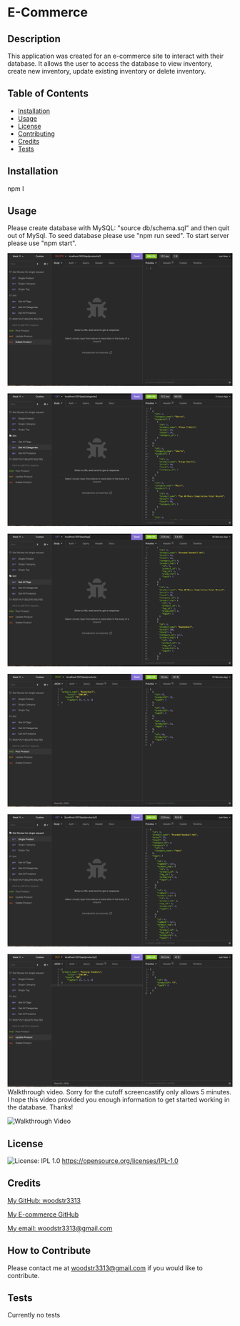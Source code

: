 # E-Commerce

## Description
  This application was created for an e-commerce site to interact with their database. It allows the user to access the database to view inventory, create new inventory, update existing inventory or delete inventory. 

## Table of Contents 

- [Installation](#installation)
- [Usage](#usage)
- [License](#license)
- [Contributing](#repo)
- [Credits](#credits)
- [Tests](#test)

## Installation
  npm I

## Usage
  Please create database with MySQL: "source db/schema.sql" and then quit out of MySql.
  To seed database please use "npm run seed". 
  To start server please use "npm start".

  ![In Insomnia, the user tests “Delete Product”.](./Assets/Delete%20Product.png)

  ![In Insomnia, the user tests “GET all Categories.”.](./Assets/Get%20All%20Categories.png)

  ![In Insomnia, the user tests “GET all Tags”.](./Assets/Get%20All%20Tags.png)

  ![In Insomnia, the user tests “Post new Product”.](./Assets/Post%20New%20Producs.png)

  ![In Insomnia, the user tests “GET one Product”.](./Assets/Single%20Get%20Product.png)

  ![In Insomnia, the user tests “Post single Product”.](./Assets/Update%20Existing%20Products.png)
  Walkthrough video. Sorry for the cutoff screencastify only allows 5 minutes. I hope this video provided you enough information to get started working in the database. Thanks!
  
  ![Walkthrough Video](https://drive.google.com/file/d/1uiW58XYyMTos8hFJyslyRM0vlJXX1c7y/view)

## License
![License: IPL 1.0](https://img.shields.io/badge/License-IPL_1.0-blue.svg)
https://opensource.org/licenses/IPL-1.0

## Credits

[My GitHub: woodstr3313](https://github.com/woodstr3313)

[My E-commerce GitHub](https://github.com/woodstr3313/E-Commerce)

[My email: woodstr3313@gmail.com](email:woodstr3313@gmail.com)

## How to Contribute
  Please contact me at woodstr3313@gmail.com if you would like to contribute.

## Tests
  Currently no tests
